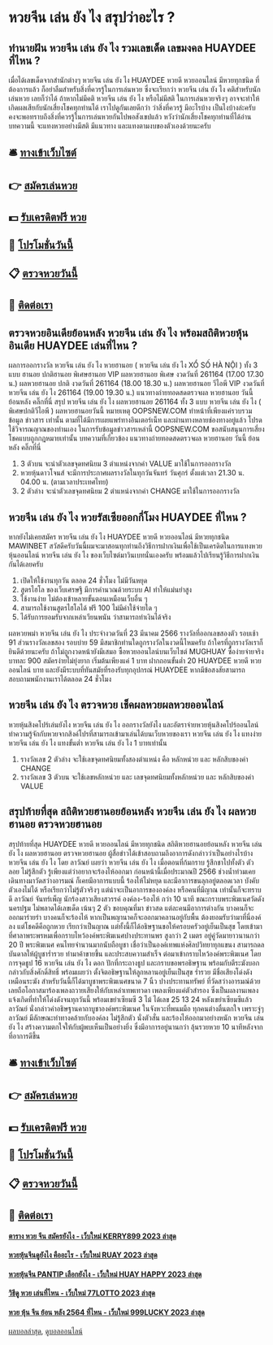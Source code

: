 # หวยจีน เล่น ยัง ไง สรุปว่าอะไร ?
## ทำนายฝัน หวยจีน เล่น ยัง ไง รวมเลขเด็ด เลขมงคล HUAYDEE ที่ไหน ?
เมื่อได้เลขเด็ดจากสำนักต่างๆ หวยจีน เล่น ยัง ไง HUAYDEE หวยดี หวยออนไลน์ มีหวยทุกชนิด ที่ต้องการแล้ว ก็อย่าลืมสำหรับสิ่งที่ควรรู้ในการเล่นหวย ซึ่งจะเรียกว่า หวยจีน เล่น ยัง ไง คติสำหรับนักเล่นหวย เลยก็ว่าได้ ถ้าหากไม่มีคติ หวยจีน เล่น ยัง ไง หรือไม่มีสติ ในการเล่นหวยจริงๆ อาจจะทำให้เกิดผลเสียกับนักเสี่ยงโชคทุกท่านได้ เราไปดูกันเลยดีกว่า ว่าสิ่งที่ควรรู้ มีอะไรบ้าง
เป็นไงบ้างล่ะครับ คงจะพอทราบถึงสิ่งที่ควรรู้ในการเล่นหวยกันไปพอสังเขปแล้ว หวังว่านักเสี่ยงโชคทุกท่านที่ได้อ่านบทความนี้ จะแทงหวยอย่างมีสติ มีแนวทาง และแทงตามงบของตัวเองด้วยนะครับ

## 🛎 [ทางเข้าเว็บไซต์](https://bit.ly/3BG5bNw)
## 👉 [สมัครเล่นหวย](https://bit.ly/3BG5bNw)
## 💵 [รับเครดิตฟรี หวย](https://bit.ly/3C3mvgS)
## 👑 [โปรโมชั่นวันนี้](https://bit.ly/3C3mvgS)
## 📋 [ตรวจหวยวันนี้](https://bit.ly/3C3mvgS)
## 📱 [ติดต่อเรา](https://bit.ly/3C3mvgS)

## ตรวจหวยอินเดียย้อนหลัง หวยจีน เล่น ยัง ไง พร้อมสถิติหวยหุ้นอินเดีย HUAYDEE เล่นที่ไหน ?
ผลการออกรางวัล หวยจีน เล่น ยัง ไง หวยฮานอย ( หวยจีน เล่น ยัง ไง XỔ SỐ HÀ NỘI ) ทั้ง 3 แบบ ฮานอย ปกติฮานอย พิเศษฮานอย VIP
ผลหวยฮานอย พิเศษ งวดวันที่ 261164 (17.00 17.30 น.)
ผลหวยฮานอย ปกติ งวดวันที่ 261164 (18.00 18.30 น.)
ผลหวยฮานอย วีไอพี VIP งวดวันที่ หวยจีน เล่น ยัง ไง 261164 (19.00 19.30 น.)
 แนวทางถ่ายทอดสดตรวจผล หวยฮานอย วันนี้ ย้อนหลัง คลิ๊กที่นี่ 
สรุป หวยจีน เล่น ยัง ไง ผลหวยฮานอย 261164 ทั้ง 3 แบบ หวยจีน เล่น ยัง ไง ( พิเศษปกติวีไอพี ) ผลหวยฮานอยวันนี้
หมายเหตุ OOPSNEW.COM ทำหน้าที่เพียงแค่รวบรวมข้อมูล ข่าวสาร เท่านั้น ตามที่ได้มีการเผยแพร่ทางอินเตอร์เน็ท และผ่านทางหลายช่องทางอยู่แล้ว โปรดใช้วิจารณญาณของท่านเอง ในการรับข้อมูลข่าวสารเหล่านี้ OOPSNEW.COM ขอสนับสนุนการเสี่ยงโชคแบบถูกกฎหมายเท่านั้น
บทความที่เกี่ยวข้อง
แนวทางถ่ายทอดสดตรวจผล หวยฮานอย วันนี้ ย้อนหลัง คลิ๊กที่นี่
1. 3 ตัวบน จะนำตัวเลขจุดทศนิยม 3 ตำแหน่งจากค่า VALUE มาใช้ในการออกรางวัล
2. หวยหุ้นดาวโจนส์ จะมีการประกาศผลรางวัลในทุกวันจันทร์ วันศุกร์ ตั้งแต่เวลา 21.30 น. 04.00 น. (ตามเวลาประเทศไทย)
3. 2 ตัวล่าง จะนำตัวเลขจุดทศนิยม 2 ตำแหน่งจากค่า CHANGE มาใช้ในการออกรางวัล

## หวยจีน เล่น ยัง ไง หวยรัสเซียออกกี่โมง HUAYDEE ที่ไหน ?
หากยังไม่เคยสมัคร หวยจีน เล่น ยัง ไง HUAYDEE หวยดี หวยออนไลน์ มีหวยทุกชนิด MAWINBET
สวัสดีครับวันนี้ผมจะมาสอนทุกท่านถึงวิธีการฝากเงินเพื่อใช้เป็นเครดิตในการแทงหวยหุ้นออนไลน์ หวยจีน เล่น ยัง ไง ของเว็บไซต์มาวินเบทนั่นเองครับ
พร้อมแล้วไปเรียนรู้วิธีการฝากเงินกันได้เลยครับ
1. เปิดให้ใช้งานทุกวัน ตลอด 24 ชั่วโมง ไม่มีวันหยุด
2. สูตรไฮโล ของเว็บเศรษฐี มีการคำนวณด้วยระบบ AI ทำให้แม่นยำสูง
3. ใช้งานง่าย ไม่ต้องเข้าหลายขั้นตอนเหมือนเว็บอื่น ๆ
4. สามารถใช้งานสูตรไฮโลได้ ฟรี 100 ไม่มีค่าใช้จ่ายใด ๆ
5. ได้รับการยอมรับจากเหล่าเวียนพนัน ว่าสามารถทำเงินได้จริง

ผลหวยพม่า หวยจีน เล่น ยัง ไง ประจำงวดวันที่ 23 มีนาคม 2566 รางวัลที่ออกเลขสองตัว รอบเช้า 91 ส่วนรางวัลเลขสอง รอบบ่าย 59 มีสมาชิกท่านใดถูกรางวัลในงวดนี้ไหมครับ ถ้าใครที่ถูกรางวัลเราก็ยินดีด้วยนะครับ ถ้าไม่ถูกงวดหน้ายังมีเสมอ ซื้อหวยออนไลน์บนเว็บไซต์ MUGHUAY ซื้อง่ายจ่ายจริงบาทละ 900 สมัครง่ายไม่ยุ่งยาก เริ่มต้นเพียงแค่ 1 บาท ฝากถอนขั้นต่ำ 20 HUAYDEE หวยดี หวยออนไลน์ บาท และยังมีระบบที่ทันสมัยที่รองรับทุกอุปกรณ์ HUAYDEE หากมีข้อสงสัยสามารถสอบถามพนักงานเราได้ตลอด 24 ชั่วโมง

## หวยจีน เล่น ยัง ไง ตรวจหวย เช็คผลหวยผลหวยออนไลน์
หวยหุ้นสิงคโปร์เล่นยังไง หวยจีน เล่น ยัง ไง ออกรางวัลยังไง และอัตราจ่ายหวยหุ้นสิงคโปร์ออนไลน์ ทำความรู้จักกับหวยจากสิงค์โปรที่สามารถเข้ามาเล่นได้บนเว็บหวยของเรา หวยจีน เล่น ยัง ไง แทงง่าย หวยจีน เล่น ยัง ไง แทงขั้นต่ำ หวยจีน เล่น ยัง ไง 1 บาทเท่านั้น
1. รางวัลเลข 2 ตัวล่าง จะใช้เลขจุดทศนิยมทั้งสองตำแหน่ง คือ หลักหน่วย และ หลักสิบของค่า CHANGE
2. รางวัลเลข 3 ตัวบน จะใช้เลขหลักหน่วย และ เลขจุดทศนิยมทั้งหลักหน่วย และ หลักสิบของค่า VALUE

## สรุปท้ายที่สุด สถิติหวยฮานอยย้อนหลัง หวยจีน เล่น ยัง ไง ผลหวยฮานอย ตรวจหวยฮานอย
สรุปท้ายที่สุด HUAYDEE หวยดี หวยออนไลน์ มีหวยทุกชนิด สถิติหวยฮานอยย้อนหลัง หวยจีน เล่น ยัง ไง ผลหวยฮานอย ตรวจหวยฮานอย ผู้สื่อข่าวได้เข้าสอบถามถึงอาการดังกล่าวว่าเป็นอย่างไรบ้าง หวยจีน เล่น ยัง ไง โดย ลาวัณย์ เผยว่า หวยจีน เล่น ยัง ไง เมื่อตอนที่ก้มกราบ รู้สึกชาไปทั้งตัว ตัวลอย ไม่รู้สึกตัว รู้เพียงแต่ว่าอยากจะร้องไห้ออกมา ก่อนหน้านี้เมื่อประมาณปี 2566 ช่วงน้ำท่วมเคยเดินทางมาวัดสว่างอารมณ์ ก็เคยมีอาการแบบนี้ ร้องไห้ไม่หยุด และมีอาการขนลุกอยู่ตลอดเวลา บังคับตัวเองไม่ได้ หรือเรียกว่าไม่รู้ตัวจริงๆ แต่น่าจะเป็นอาการขององค์ลง หรือคนที่มีญาณ เท่านั้นก็จะทราบดี
ลาวัณย์ จันทร์เพ็ญ นักร้องสาวเสียงสวรรค์ องค์ลง-ร้องไห้ กว่า 10 นาที ขณะกราบพระพิฆเนศวัดดังนครปฐม ไม่พลาดได้เลขเด็ด เน้นๆ 2 ตัว
ขอบคุณที่มา ข่าวสด
แต่ละคนมีอาการต่างกัน บางคนก็จะออกมาร่ายรำ บางคนก็จะร้องไห้ หากเป็นพญานาคก็จะออกมาคลานอยู่กับพื้น ต้องยอมรับว่ามาที่นี่องค์ลง แต่โชคดีคือถูกหวย เรียกว่าเป็นญาณ แต่ทั้งนี้ก็ได้อธิษฐานขอให้ครอบครัวอยู่เย็นเป็นสุข
โดยเข้ามาที่ศาลาพระพรหมเพื่อกราบไหว้องค์พระพิฆเนศปางประทานพร สูงกว่า 2 เมตร อยู่คู่วัดมายาวนานกว่า 20 ปี พระพิฆเนศ คนไทยจำนวนมากนับถือบูชา เชื่อว่าเป็นองค์เทพแห่งศิลปวิทยาทุกแขนง สามารถดลบันดาลให้ผู้บูชาร่ำรวย ทำมาค้าขายขึ้น และประสบความสำเร็จ
ต่อมาเข้ากราบไหว้องค์พระพิฆเนศ โดยการจุดธูป 16 หวยจีน เล่น ยัง ไง ดอก ปักที่กระถางธูป และกราบขอพรอธิษฐาน พร้อมกับตีระฆังบอกกล่าวกับสิ่งศักดิ์สิทธิ์ พร้อมเผยว่า ตั้งจิตอธิษฐานให้ลูกหลานอยู่เย็นเป็นสุข ร่ำรวย มีชื่อเสียงโด่งดังเหมือนระฆัง สำหรับวันนี้ก็ได้มาบูชาพระพิฆเนศขนาด 7 นิ้ว ปางประทานทรัพย์ ที่วัดสว่างอารมณ์ด้วย เลยถือโอกาสมาร้องเพลงถวายเสียงให้กับเหล่าเทพเทวดา เพลงเพียงแค่ตัวสำรอง ซึ่งเป็นผลงานเพลงแจ้งเกิดที่ทำให้โด่งดังจนทุกวันนี้ พร้อมเขย่าเซียมซี 3 ไม้ ได้เลข 25 13 24
หลังเขย่าเซียมซีแล้ว ลาวัณย์ นั่งกล่าวคำอธิษฐานคาถาบูชาองค์พระพิฆเนศ ในจังหวะที่พนมมือ ทุกคนต่างตื่นตกใจ เพราะจู่ๆ ลาวัณย์ มีลักษณะท่าทางคล้ายกับองค์ลง ไม่รู้สึกตัว นั่งตัวสั่น และร้องไห้ออกมาอย่างหนัก หวยจีน เล่น ยัง ไง สร้างความตกใจให้กับผู้พบเห็นเป็นอย่างยิ่ง ซึ่งมีอาการอยู่นานกว่า ลุ้นรวยหวย 10 นาทีหลังจากที่อาการดีขึ้น

## 🛎 [ทางเข้าเว็บไซต์](https://bit.ly/3BG5bNw)
## 👉 [สมัครเล่นหวย](https://bit.ly/3BG5bNw)
## 💵 [รับเครดิตฟรี หวย](https://bit.ly/3C3mvgS)
## 👑 [โปรโมชั่นวันนี้](https://bit.ly/3C3mvgS)
## 📋 [ตรวจหวยวันนี้](https://bit.ly/3C3mvgS)
## 📱 [ติดต่อเรา](https://bit.ly/3C3mvgS)

#### [ตาราง หวย จีน สมัครยังไง - เว็บใหม่ KERRY899 2023 ล่าสุด](https://atom.io/themes/ตาราง%20หวย%20จีน%20สมัครยังไง%20-%20เว็บใหม่%20kerry899%202023%20ล่าสุด)
#### [หวยหุ้นจีนดูยังไง คืออะไร - เว็บใหม่ RUAY 2023 ล่าสุด](https://atom.io/themes/หวยหุ้นจีนดูยังไง%20คืออะไร%20-%20เว็บใหม่%20ruay%202023%20ล่าสุด)
#### [หวยหุ้นจีน PANTIP เลือกยังไง - เว็บใหม่ HUAY HAPPY 2023 ล่าสุด](https://atom.io/themes/หวยหุ้นจีน%20pantip%20เลือกยังไง%20-%20เว็บใหม่%20huay%20happy%202023%20ล่าสุด)
#### [วิธีดู หวย เล่นที่ไหน - เว็บใหม่ 77LOTTO 2023 ล่าสุด](https://atom.io/themes/วิธีดู%20หวย%20เล่นที่ไหน%20-%20เว็บใหม่%2077lotto%202023%20ล่าสุด)
#### [หวย หุ้น จีน ย้อน หลัง 2564 ที่ไหน - เว็บใหม่ 999LUCKY 2023 ล่าสุด](https://atom.io/themes/หวย%20หุ้น%20จีน%20ย้อน%20หลัง%202564%20ที่ไหน%20-%20เว็บใหม่%20999lucky%202023%20ล่าสุด)

[ผลบอลล่าสุด](https://siamsport.tv "ผลบอลล่าสุด"), [ดูบอลออนไลน์](https://siamsport.tv/ดูบอลสด "ดูบอลออนไลน์")